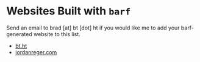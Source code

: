 # Websites Built with `barf`

Send an email to brad [at] bt [dot] ht if you would like me to add your barf-generated website to this list.

- [bt.ht](https://bt.ht)
- [jordanreger.com](https://jordanreger.com)
